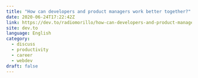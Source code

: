 ```yaml
---
title: "How can developers and product managers work better together?"
date: 2020-06-24T17:22:42Z
link: https://dev.to/radiomorillo/how-can-developers-and-product-managers-work-better-together-p24?utm_medium=RSS&utm_source=news.12bit.vn
site: dev.to
language: English
category:
  - discuss
  - productivity
  - career
  - webdev
draft: false
---
```


